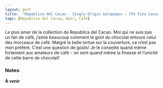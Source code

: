 ```yaml
---
layout: post
title:  "Republica del Cacao - Single Origin Galapagos – 75% Fine Cacao - Coffee Nibs"
tags: [Republica del Cacao, Noir, Café] 
---
```


Le plus amer de la collection de Republica del Cacao. Moi qui ne suis pas un fan de café, j’aime beaucoup comment le goût du chocolat entoure celui des morceaux de café.
Malgré la belle tortue sur la couverture, ce n’est pas mon préféré. C’est une question de goûts! Je le conseille quand même fortement aux amateurs de café – on sent quand même la finesse et l’unicité de cette barre de chocolat!

### Notes

**À venir**